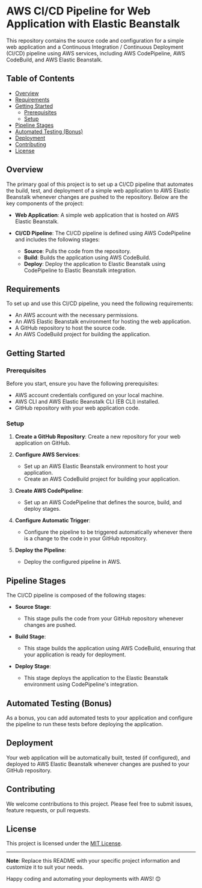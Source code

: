 # AWS CI/CD Pipeline for Web Application with Elastic Beanstalk

This repository contains the source code and configuration for a simple web application and a Continuous Integration / Continuous Deployment (CI/CD) pipeline using AWS services, including AWS CodePipeline, AWS CodeBuild, and AWS Elastic Beanstalk.

## Table of Contents

- [Overview](#overview)
- [Requirements](#requirements)
- [Getting Started](#getting-started)
  - [Prerequisites](#prerequisites)
  - [Setup](#setup)
- [Pipeline Stages](#pipeline-stages)
- [Automated Testing (Bonus)](#automated-testing-bonus)
- [Deployment](#deployment)
- [Contributing](#contributing)
- [License](#license)

## Overview

The primary goal of this project is to set up a CI/CD pipeline that automates the build, test, and deployment of a simple web application to AWS Elastic Beanstalk whenever changes are pushed to the repository. Below are the key components of the project:

- **Web Application**: A simple web application that is hosted on AWS Elastic Beanstalk.

- **CI/CD Pipeline**: The CI/CD pipeline is defined using AWS CodePipeline and includes the following stages:
  - **Source**: Pulls the code from the repository.
  - **Build**: Builds the application using AWS CodeBuild.
  - **Deploy**: Deploy the application to Elastic Beanstalk using CodePipeline to Elastic Beanstalk integration.

## Requirements

To set up and use this CI/CD pipeline, you need the following requirements:

- An AWS account with the necessary permissions.
- An AWS Elastic Beanstalk environment for hosting the web application.
- A GitHub repository to host the source code.
- An AWS CodeBuild project for building the application.

## Getting Started

### Prerequisites

Before you start, ensure you have the following prerequisites:

- AWS account credentials configured on your local machine.
- AWS CLI and AWS Elastic Beanstalk CLI (EB CLI) installed.
- GitHub repository with your web application code.

### Setup

1. **Create a GitHub Repository**: Create a new repository for your web application on GitHub.

2. **Configure AWS Services**:
   - Set up an AWS Elastic Beanstalk environment to host your application.
   - Create an AWS CodeBuild project for building your application.

3. **Create AWS CodePipeline**:
   - Set up an AWS CodePipeline that defines the source, build, and deploy stages.

4. **Configure Automatic Trigger**:
   - Configure the pipeline to be triggered automatically whenever there is a change to the code in your GitHub repository.

5. **Deploy the Pipeline**:
   - Deploy the configured pipeline in AWS.

## Pipeline Stages

The CI/CD pipeline is composed of the following stages:

- **Source Stage**:
  - This stage pulls the code from your GitHub repository whenever changes are pushed.

- **Build Stage**:
  - This stage builds the application using AWS CodeBuild, ensuring that your application is ready for deployment.

- **Deploy Stage**:
  - This stage deploys the application to the Elastic Beanstalk environment using CodePipeline's integration.

## Automated Testing (Bonus)

As a bonus, you can add automated tests to your application and configure the pipeline to run these tests before deploying the application.

## Deployment

Your web application will be automatically built, tested (if configured), and deployed to AWS Elastic Beanstalk whenever changes are pushed to your GitHub repository.

## Contributing

We welcome contributions to this project. Please feel free to submit issues, feature requests, or pull requests.

## License

This project is licensed under the [MIT License](LICENSE).

---

**Note**: Replace this README with your specific project information and customize it to suit your needs.

Happy coding and automating your deployments with AWS! 😊
